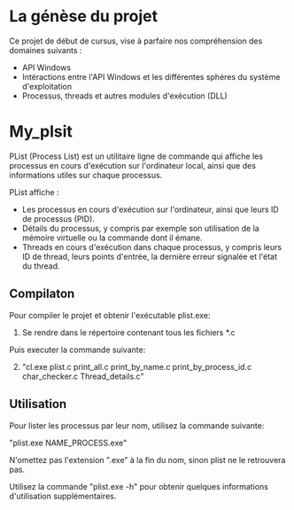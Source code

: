 # La génèse du projet

Ce projet de début de cursus, vise à parfaire nos compréhension des domaines suivants : 

- API Windows  
- Intéractions entre l'API Windows et les différentes sphères du système d'exploitation  
- Processus, threads et autres modules d'exécution (DLL)


# My_plsit

PList (Process List) est un utilitaire ligne de commande qui affiche les processus en cours d'exécution sur l'ordinateur local, ainsi que des informations utiles sur chaque processus.  

PList affiche :

- Les processus en cours d'exécution sur l'ordinateur, ainsi que leurs ID de processus (PID). 
- Détails du processus, y compris par exemple son utilisation de la mémoire virtuelle ou la commande dont il émane. 
- Threads en cours d'exécution dans chaque processus, y compris leurs ID de thread, leurs points d'entrée, la dernière erreur signalée et l'état du thread.

## Compilaton
Pour compiler le projet et obtenir l'exécutable plist.exe:

1. Se rendre dans le répertoire contenant tous les fichiers *.c

Puis executer la commande suivante:

2. "cl.exe plist.c print_all.c print_by_name.c print_by_process_id.c char_checker.c Thread_details.c"

## Utilisation

Pour lister les processus par leur nom, utilisez la commande suivante:

"plist.exe NAME_PROCESS.exe"

N'omettez pas l'extension ".exe" à la fin du nom, sinon plist ne le retrouvera pas.

Utilisez la commande "plist.exe -h" pour obtenir quelques informations d'utilisation supplémentaires.
